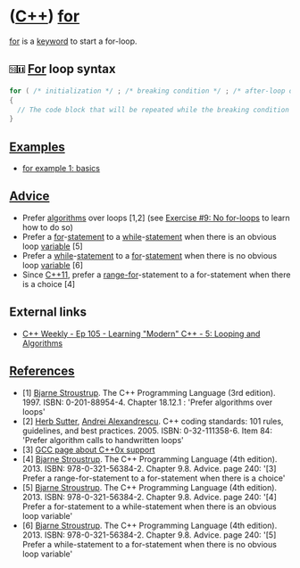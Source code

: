 # ([C++](Cpp.md)) [for](CppFor.md)

[for](CppFor.md) is a [keyword](CppKeyword.md) to start a for-loop.

## ![C++98](PicCpp98.png)![C++11](PicCpp11.png) [For](CppFor.md) loop syntax

```c++
for ( /* initialization */ ; /* breaking condition */ ; /* after-loop operation */ )
{
  // The code block that will be repeated while the breaking condition is true
}
```

## [Examples](CppExample.md)

 * [for example 1: basics](CppForExample1.md)

## [Advice](CppAdvice.md)

 * Prefer [algorithms](CppAlgorithm.md) over loops [1,2] (see [Exercise #9: No for-loops](CppExerciseNoForLoops.md) to learn how to do so)
 * Prefer a [for](CppFor.md)-[statement](CppStatement.md) to a [while](CppWhile.md)-[statement](CppStatement.md) when there is an obvious loop [variable](CppVariable.md) [5]
 * Prefer a [while](CppWhile.md)-[statement](CppStatement.md) to a [for](CppFor.md)-[statement](CppStatement.md) when there is no obvious loop [variable](CppVariable.md) [6]
 * Since [C++11](Cpp11.md), prefer a [range-for](CppRangeFor.md)-statement to a for-statement when there is a choice [4]

## External links

 * [C++ Weekly - Ep 105 - Learning "Modern" C++ - 5: Looping and Algorithms](https://youtu.be/A0-x-Djey-Q)

## [References](CppReferences.md)

 * [1] [Bjarne Stroustrup](CppBjarneStroustrup.md). The C++ Programming Language (3rd edition). 1997. ISBN: 0-201-88954-4. Chapter 18.12.1 : 'Prefer algorithms over loops'
 * [2] [Herb Sutter](CppHerbSutter.md), [Andrei Alexandrescu](CppAndreiAlexandrescu.md). C++ coding standards: 101 rules, guidelines, and best practices. 2005. ISBN: 0-32-111358-6. Item 84: 'Prefer algorithm calls to handwritten loops'
 * [3] [GCC page about C++0x support](http://gcc.gnu.org/projects/cxx0x.html)
 * [4] [Bjarne Stroustrup](CppBjarneStroustrup.md). The C++ Programming Language (4th edition). 2013. ISBN: 978-0-321-56384-2. Chapter 9.8. Advice. page 240: '[3] Prefer a range-for-statement to a for-statement when there is a choice'
 * [5] [Bjarne Stroustrup](CppBjarneStroustrup.md). The C++ Programming Language (4th edition). 2013. ISBN: 978-0-321-56384-2. Chapter 9.8. Advice. page 240: '[4] Prefer a for-statement to a while-statement when there is an obvious loop variable'
 * [6] [Bjarne Stroustrup](CppBjarneStroustrup.md). The C++ Programming Language (4th edition). 2013. ISBN: 978-0-321-56384-2. Chapter 9.8. Advice. page 240: '[5] Prefer a while-statement to a for-statement when there is no obvious loop variable'
